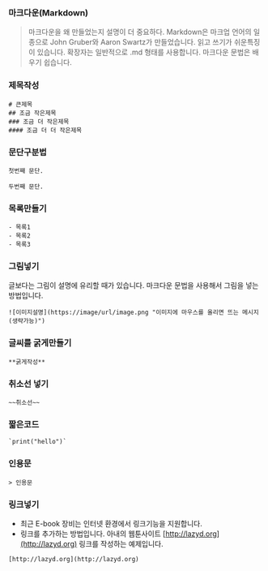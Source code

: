 ### 마크다운(Markdown)
> 마크다운을 왜 만들었는지 설명이 더 중요하다.
Markdown은 마크업 언어의 일종으로 John Gruber와 Aaron Swartz가 만들었습니다.
읽고 쓰기가 쉬운특징이 있습니다.
확장자는 일반적으로 .md 형태를 사용합니다.
마크다운 문법은 배우기 쉽습니다.

### 제목작성
```
# 큰제목
## 조금 작은제목
### 조금 더 작은제목
#### 조금 더 더 작은제목
```

### 문단구분법
```
첫번째 문단.

두번째 문단.
```

### 목록만들기
```
- 목록1
- 목록2
- 목록3
```

### 그림넣기
글보다는 그림이 설명에 유리할 때가 있습니다.
마크다운 문법을 사용해서 그림을 넣는 방법입니다.
```
![이미지설명](https://image/url/image.png "이미지에 마우스를 올리면 뜨는 메시지(생략가능)")
```

### 글씨를 굵게만들기
```
**굵게작성**
```

### 취소선 넣기
```
~~취소선~~
```

### 짧은코드
```
`print("hello")`
```

### 인용문
```
> 인용문
```

### 링크넣기
- 최근 E-book 장비는 인터넷 환경에서 링크기능을 지원합니다.
- 링크를 추가하는 방법입니다. 아내의 웹툰사이트 [http://lazyd.org](http://lazyd.org) 링크를 작성하는 예제입니다.
```
[http://lazyd.org](http://lazyd.org)
```
